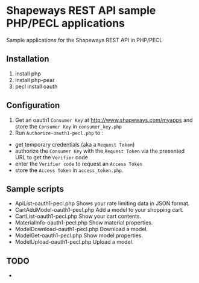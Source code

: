 Shapeways REST API sample PHP/PECL applications
===============================================

Sample applications for the Shapeways REST API in PHP/PECL

## Installation

1. install php
2. install php-pear
3. pecl install oauth

## Configuration

1. Get an oauth1 `Consumer Key` at <http://www.shapeways.com/myapps> and store the `Consumer Key` in `consumer_key.php`
2. Run `Authorize-oauth1-pecl.php` to :
  - get temporary credentials (aka a `Request Token`)
  - authorize the `Consumer Key` with the `Request Token` via the presented URL to get the `Verifier` code
  - enter the `Verifier code` to request an `Access Token`
  - store the `Access Token` in `access_token.php`.

## Sample scripts

- ApiList-oauth1-pecl.php Shows your rate limiting data in JSON format.
- CartAddModel-oauth1-pecl.php Add a model to your shopping cart.
- CartList-oauth1-pecl.php Show your cart contents.
- MaterialInfo-oauth1-pecl.php Show material properties.
- ModelDownload-oauth1-pecl.php Download a model.
- ModelGet-oauth1-pecl.php Show model properties.
- ModelUpload-oauth1-pecl.php Upload a model.

## TODO

- 
